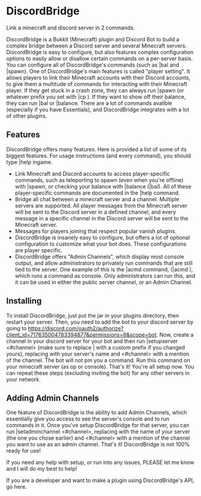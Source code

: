 # DiscordBridge

Link a minecraft and discord server in 2 commands.

DiscordBridge is a Bukkit (Minecraft) plugin and Discord Bot to build a complex bridge between a Discord server and several Minecraft servers. DiscordBridge is easy to configure, but also features complex configuration options to easily allow or disallow certain commands on a per-server basis. You can configure all of DiscordBridge's commands (such as |bal and |spawn). One of DiscordBridge's main features is called "player setting". It allows players to link their Minecraft accounts with their Discord accounts, to give them a multitude of commands for interacting with their Minecraft player. If they get stuck in a crash zone, they can always run |spawn (or whatever prefix you set with |cp ). If they want to show off their balance, they can run |bal or |balance. There are a lot of commands avalible (especially if you have Essentials), and DiscordBridge integrates with a lot of other plugins.



## Features
DiscordBridge offers many features. Here is provided a list of some of its biggest features. For usage instructions (and every command), you should type |help ingame.

- Link Minecraft and Discord accounts to access player-specific commands, such as teleporting to spawn (even when you're offline) with |spawn, or checking your balance with |balance (|bal). All of these player-specific commands are documented in the |help command.
- Bridge all chat between a minecraft server and a channel. Multiple servers are supported. All player messages from the Minecraft server will be sent to the Discord server in a defined channel, and every message in a specific channel in the Discord server will be sent to the Minecraft server.
- Messages for players joining that respect popular vanish plugins.
- DiscordBridge is insanely easy to configure, but offers a lot of optional configuration to customize what your bot does. These configurations are player specific.
- DiscordBridge offers "Admin Channels", which display most console output, and allow administrators to privately run commands that are still tied to the server. One example of this is the |acmd command, (|acmd ), which runs a command as console. Only administrators can run this, and it can be used in either the public server channel, or an Admin Channel.



## Installing
To install DiscordBridge, just put the jar in your plugins directory, then restart your server. Then, you need to add the bot to your discord server by going to https://discord.com/oauth2/authorize?client_id=717635004783394877&permissions=8&scope=bot. Now, create a channel in your discord server for your bot and then run |setupserver <name> <#channel> (make sure to replace | with a custom prefix if you changed yours), replacing <name> with your server's name and <#channel> with a mention of the channel. The bot will not pm you a command. Run this command on your minecraft server (as op or console). That's it! You're all setup now. You can repeat these steps (excluding inviting the bot) for any other servers in your network.



## Adding Admin Channels
One feature of DiscordBridge is the ability to add Admin Channels, which essentially give you access to see the server's console and to run commands in it. Once you've setup DiscordBridge for that server, you can run |setadminchannel <name> <#channel>, replacing <name> with the name of your server (the one you chose earlier) and <#channel> with a mention of the channel you want to use as an admin channel. That's it! DiscordBridge is not 100% ready for use!

If you need any help with setup, or run into any issues, PLEASE let me know and I will do my best to help!

If you are a developer and want to make a plugin using DiscordBridge's API, go here.
